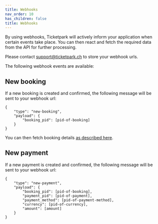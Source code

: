```yaml
---
title: Webhooks
nav_order: 10
has_children: false
title: Webhooks
---
```

By using webhooks, Ticketpark will actively inform your application when certain events take place. You can then react and fetch the required data from the API for further processing.

Please contact [support@ticketpark.ch](mailto:support@ticketpark.ch) to store your webhook urls.

The following webhook events are available:

## New booking
If  a new booking is created and confirmed, the following message will be sent to your webhook url:

```
{
    "type": "new-booking",
    "payload": {
        "booking_pid": [pid-of-booking]
    }
}
```

You can then fetch booking details [as described here](/api-docs/cookbook/read-booking.html).


## New payment
If  a new payment is created and confirmed, the following message will be sent to your webhook url:

```
{
    "type": "new-payment",
    "payload": {
        "booking_pid": [pid-of-booking],
        "payment_pid": [pid-of-payment],
        "payment_method": [pid-of-payment-method],
        "currency": [pid-of-currency],
        "amount": [amount]
    }
}
```